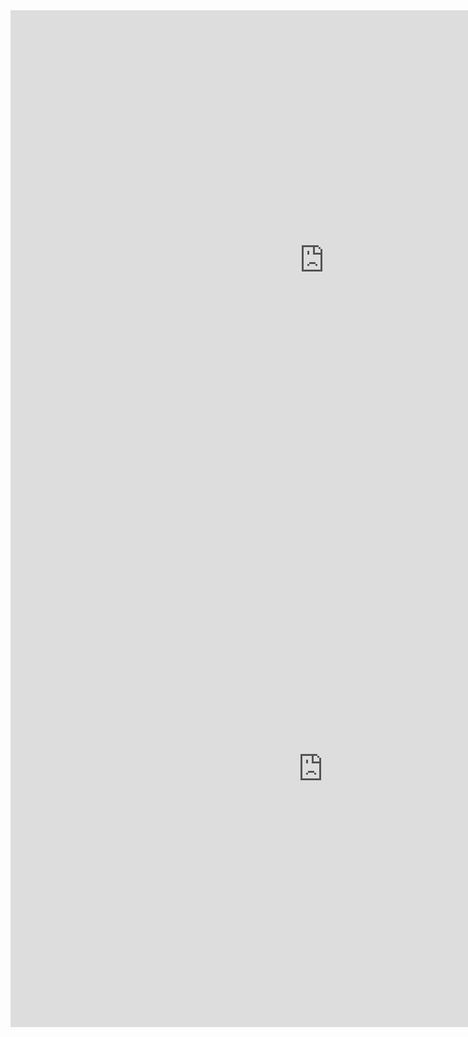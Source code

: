 <center><iframe src="https://public.tableau.com/shared/R5PFQFSS2?:display_count=y&:embed=y&:display_count=yes&:toolbar=no" width="1004" height="800" frameborder="0"></iframe></center>
<center><iframe src="https://public.tableau.com/views/Top100_15888924314820/Dashboard1?:retry=yes&:display_count=y&:origin=viz_share_link" width="1000" height="827" frameborder="0"></iframe></center>
